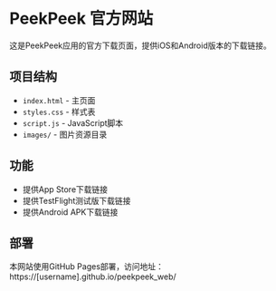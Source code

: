 # PeekPeek 官方网站

这是PeekPeek应用的官方下载页面，提供iOS和Android版本的下载链接。

## 项目结构

- `index.html` - 主页面
- `styles.css` - 样式表
- `script.js` - JavaScript脚本
- `images/` - 图片资源目录

## 功能

- 提供App Store下载链接
- 提供TestFlight测试版下载链接
- 提供Android APK下载链接

## 部署

本网站使用GitHub Pages部署，访问地址：https://[username].github.io/peekpeek_web/
